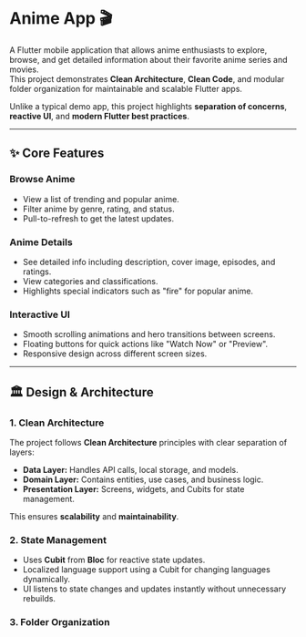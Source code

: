 # Anime App 🎬

A Flutter mobile application that allows anime enthusiasts to explore, browse, and get detailed information about their favorite anime series and movies.  
This project demonstrates **Clean Architecture**, **Clean Code**, and modular folder organization for maintainable and scalable Flutter apps.

Unlike a typical demo app, this project highlights **separation of concerns**, **reactive UI**, and **modern Flutter best practices**.

---

## ✨ Core Features

### Browse Anime
- View a list of trending and popular anime.
- Filter anime by genre, rating, and status.
- Pull-to-refresh to get the latest updates.

### Anime Details
- See detailed info including description, cover image, episodes, and ratings.
- View categories and classifications.
- Highlights special indicators such as "fire" for popular anime.

### Interactive UI
- Smooth scrolling animations and hero transitions between screens.
- Floating buttons for quick actions like "Watch Now" or "Preview".
- Responsive design across different screen sizes.

---

## 🏛 Design & Architecture

### 1. Clean Architecture
The project follows **Clean Architecture** principles with clear separation of layers:

- **Data Layer:** Handles API calls, local storage, and models.
- **Domain Layer:** Contains entities, use cases, and business logic.
- **Presentation Layer:** Screens, widgets, and Cubits for state management.

This ensures **scalability** and **maintainability**.

### 2. State Management
- Uses **Cubit** from **Bloc** for reactive state updates.
- Localized language support using a Cubit for changing languages dynamically.
- UI listens to state changes and updates instantly without unnecessary rebuilds.

### 3. Folder Organization
